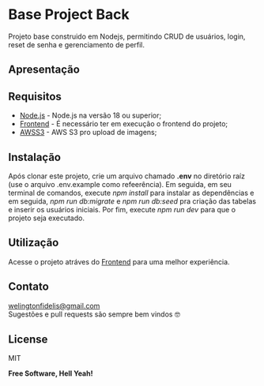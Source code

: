 # Base Project Back
Projeto base construido em Nodejs, permitindo CRUD de usuários, login, reset de senha e gerenciamento de perfil.

## Apresentação


## Requisitos
- [Node.js] - Node.js na versão 18 ou superior;
- [Frontend] - É necessário ter em execução o frontend do projeto;
- [AWSS3] - AWS S3 pro upload de imagens;

## Instalação
Após clonar este projeto, crie um arquivo chamado **.env** no diretório raíz (use o arquivo .env.example como refeerência). Em seguida, em seu terminal de comandos, execute *npm install* para instalar as dependências e em seguida, *npm run db:migrate* e  *npm run db:seed* pra criação das tabelas e inserir os usuários iniciais. Por fim, execute *npm run dev* para que o projeto seja executado.

## Utilização
Acesse o projeto atráves do [Frontend] para uma melhor experiência.

## Contato
welingtonfidelis@gmail.com
<br>
Sugestões e pull requests são sempre bem vindos 🤓 

License
----

MIT

**Free Software, Hell Yeah!**

[Node.js]: <https://nodejs.org/en/>
[Frontend]: <https://github.com/welingtonfidelis/base_project_front>
[AWSS3]: <https://docs.aws.amazon.com/AmazonS3/latest/userguide/Welcome.html>
